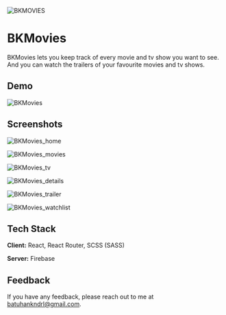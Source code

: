 
![BKMOVIES](https://user-images.githubusercontent.com/76517857/193108942-b8bdbc1d-a8cd-4ddb-bc89-0608692d063b.png)


# BKMovies

BKMovies lets you keep track of every movie and tv show you want to see. And you can watch the trailers of your favourite movies and tv shows.



## Demo

![BKMovies](https://user-images.githubusercontent.com/76517857/193105289-cd6d7e3b-8878-4e80-909e-c7de5f03499e.gif)


## Screenshots

![BKMovies_home](https://user-images.githubusercontent.com/76517857/193111304-8694fa80-1bea-4f07-99f7-cfa748a99a75.png)

![BKMovies_movies](https://user-images.githubusercontent.com/76517857/193109396-bbb572f4-7645-4b60-bd9a-1919bbe9aac1.png)

![BKMovies_tv](https://user-images.githubusercontent.com/76517857/193109461-4b89029b-fc39-4d1c-a258-53baffddeaa8.png)

![BKMovies_details](https://user-images.githubusercontent.com/76517857/193109514-da062a25-09dc-4867-8ef8-04a1df366fc7.png)

![BKMovies_trailer](https://user-images.githubusercontent.com/76517857/193111666-aed5bfbf-eb50-4d71-a98f-52d1f00a50b1.png)

![BKMovies_watchlist](https://user-images.githubusercontent.com/76517857/193109555-ab395053-3e8d-4a00-b426-a377821d52b4.png)

## Tech Stack

**Client:** React, React Router, SCSS (SASS)

**Server:** Firebase


## Feedback

If you have any feedback, please reach out to me at batuhankndrl@gmail.com.

